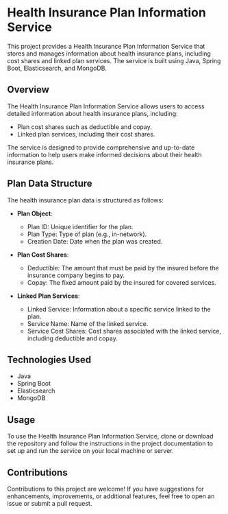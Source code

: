 # Health Insurance Plan Information Service

This project provides a Health Insurance Plan Information Service that stores and manages information about health insurance plans, including cost shares and linked plan services. The service is built using Java, Spring Boot, Elasticsearch, and MongoDB.

## Overview

The Health Insurance Plan Information Service allows users to access detailed information about health insurance plans, including:

- Plan cost shares such as deductible and copay.
- Linked plan services, including their cost shares.

The service is designed to provide comprehensive and up-to-date information to help users make informed decisions about their health insurance plans.

## Plan Data Structure

The health insurance plan data is structured as follows:

- **Plan Object**:
  - Plan ID: Unique identifier for the plan.
  - Plan Type: Type of plan (e.g., in-network).
  - Creation Date: Date when the plan was created.

- **Plan Cost Shares**:
  - Deductible: The amount that must be paid by the insured before the insurance company begins to pay.
  - Copay: The fixed amount paid by the insured for covered services.
  
- **Linked Plan Services**:
  - Linked Service: Information about a specific service linked to the plan.
  - Service Name: Name of the linked service.
  - Service Cost Shares: Cost shares associated with the linked service, including deductible and copay.

## Technologies Used

- Java
- Spring Boot
- Elasticsearch
- MongoDB

## Usage

To use the Health Insurance Plan Information Service, clone or download the repository and follow the instructions in the project documentation to set up and run the service on your local machine or server.

## Contributions

Contributions to this project are welcome! If you have suggestions for enhancements, improvements, or additional features, feel free to open an issue or submit a pull request.
